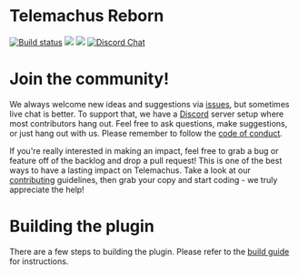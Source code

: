 Telemachus Reborn
=
[![Build status](https://flat.badgen.net/appveyor/ci/DanGSun/Telemachus-1)](https://ci.appveyor.com/project/DanGSun/telemachus-1)
[![](https://flat.badgen.net/github/stars/TeleIO/Telemachus-1)](https://github.com/TeleIO/Telemachus-1/stargazers)
[![](https://img.shields.io/github/downloads/TeleIO/Telemachus-1/total.svg)]()
[![Discord Chat](https://img.shields.io/discord/695052938095231016.svg)](https://discord.gg/nkbauw7)

# Join the community!
We always welcome new ideas and suggestions via [issues](https://github.com/TeleIO/Telemachus-1/issues), but sometimes live chat is better.  To support that, we have a [Discord](https://discord.gg/nkbauw7) server setup where most contributors hang out.  Feel free to ask questions, make suggestions, or just hang out with us.  Please remember to follow the [code of conduct](https://github.com/TeleIO/Telemachus-1/wiki/Code-of-Conduct).

If you're really interested in making an impact, feel free to grab a bug or feature off of the backlog and drop a pull request!  This is one of the best ways to have a lasting impact on Telemachus.  Take a look at our [contributing](https://github.com/TeleIO/Telemachus-1/wiki/Contributing) guidelines, then grab your copy and start coding - we truly appreciate the help!

# Building the plugin
There are a few steps to building the plugin.  Please refer to the [build guide](https://github.com/TeleIO/Telemachus-1/wiki/Building-Telemachus-Reborn) for instructions.
